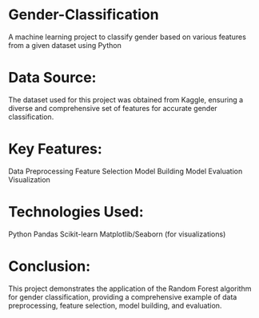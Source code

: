 # Gender-Classification
A machine learning project to classify gender based on various features from a given dataset using Python
 
# Data Source:
The dataset used for this project was obtained from Kaggle, ensuring a diverse and comprehensive set of features for accurate gender classification.

# Key Features:
Data Preprocessing
Feature Selection
Model Building
Model Evaluation
Visualization

# Technologies Used:
Python
Pandas
Scikit-learn
Matplotlib/Seaborn (for visualizations)

# Conclusion:
This project demonstrates the application of the Random Forest algorithm for gender classification, providing a comprehensive example of data preprocessing, feature selection, model building, and evaluation.
